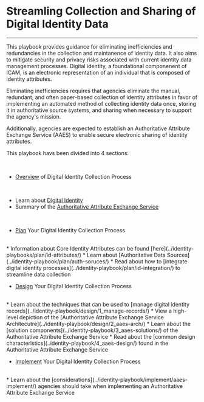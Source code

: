 # Streamling Collection and Sharing of Digital Identity Data
----------------------------------------------------------------

This playbook provides guidance for eliminating inefficiencies and redundancies in the collection and maintanence of identity data. It also aims to mitigate security and privacy risks associated with current identity data management processes. Digital identity, a foundational componenent of ICAM, is an electronic representation of an individual that is composed of identity attributes.

Eliminating inefficiencies requires that agencies eliminate the manual, redundant, and often paper-based collection of identity attributes in favor of implementing an automated method of collecting identity data once, storing it in authoritative source systems, and sharing when necessary to support the agency's mission. 

Additionally, agencies are expected to establish an Authoritative Attribute Exchange Service (AAES) to enable secure electronic sharing of identity attributes.

This playbook havs been divided into 4 sections:

<br>

* [Overview](../identity-playbook/overview/index/) of Digital Identity Collection Process
<br>

  * Learn about [Digital Identity](../identity-playbook/overview/1_enterprise-id/)
  * Summary of the [Authoritative Attribute Exchange Service](../identity-playbook/overview/2_ae-elements/)

<br>

* [Plan](../identity-playbook/plan/index) Your Digital Identity Collection Process
<br>
 * Information about Core Identity Attributes can be found [here](../identity-playbooks/plan/id-attributes/)
 * Learn about [Authoritative Data Sources](../identity-playbook/plan/auth-soruces/)
 * Read about how to [integrate digital identity processes](../identity-playbook/plan/id-integration/) to streamline data collection

<br>

* [Design](../identity-playbook/design/index) Your Digital Identity Collection Process
<br>
 * Learn about the techniques that can be used to [manage digital identity records](../identity-playbook/design/1_manage-records/)
 * View a high-level depiction of the [Authoritative Attribute Exchange Service Architecutre](../identity-playbook/design/2_aaes-arch/)
 * Learn about the [solution components](../identity-playbook/3_aaes-solutions/) of the Authoritative Attribute Exchange Service
 * Read about the [common design characteristics](..identity-playbook/4_aaes-design/) found in the Authoritative Attribute Exchange Service

<br>

* [Implement](../identity-playbook/implement/index/) Your Digital Identity Collection Process
<br>
 * Learn about the [considerations](../identity-playbook/implement/aaes-implement/) agencies should take when implementing an Authoritative Attribute Exchange Service



